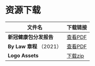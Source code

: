 # 资源下载

| **文件名** | 下载链接                   |
| ------------------------------------------- | ------------------------------------------------------------ |
| **新冠健康包分发报告** | [查看PDF](https://ubcssa.org/safe_report)                   |
| **By Law 章程** （2021）                         | [查看PDF](https://ubcssa.org/by-law.pdf) |
| **Logo Assets**                             | [下载zip](https://ubcssa.org/logo.zip) |